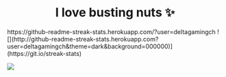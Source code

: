 <h1 id="header" align="center">I love busting nuts ✨</h1>
https://github-readme-streak-stats.herokuapp.com/?user=deltagamingch
![](http://github-readme-streak-stats.herokuapp.com?user=deltagamingch&theme=dark&background=000000)](https://git.io/streak-stats)


![](http://github-profile-summary-cards.vercel.app/api/cards/profile-details?username=deltagamingch&theme=tokyonight)
